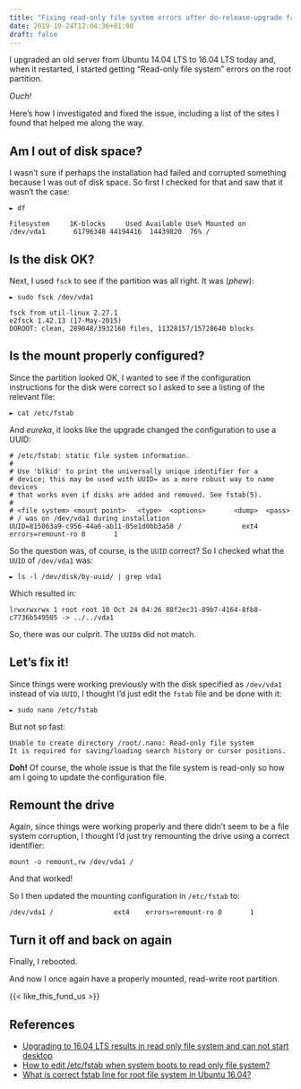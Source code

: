 ```yaml
---
title: "Fixing read-only file system errors after do-release-upgrade from Ubuntu 14.04 LTS to 16.04 LTS"
date: 2019-10-24T12:04:36+01:00
draft: false
---
```


I upgraded an old server from Ubuntu 14.04 LTS to 16.04 LTS today and, when it restarted, I started getting “Read-only file system” errors on the root partition.

_Ouch!_

Here’s how I investigated and fixed the issue, including a list of the sites I found that helped me along the way.

## Am I out of disk space?

I wasn’t sure if perhaps the installation had failed and corrupted something because I was out of disk space. So first I checked for that and saw that it wasn’t the case:

```shell
► df

Filesystem     1K-blocks     Used Available Use% Mounted on
/dev/vda1       61796348 44194416  14439820  76% /
```

## Is the disk OK?

Next, I used `fsck` to see if the partition was all right. It was (_phew_):

```shell
► sudo fsck /dev/vda1

fsck from util-linux 2.27.1
e2fsck 1.42.13 (17-May-2015)
DOROOT: clean, 289048/3932160 files, 11328157/15728640 blocks
```

## Is the mount properly configured?

Since the partition looked OK, I wanted to see if the configuration instructions for the disk were correct so I asked to see a listing of the relevant file:

```shell
► cat /etc/fstab
```

And _eureka_, it looks like the upgrade changed the configuration to use a UUID:

```shell
# /etc/fstab: static file system information.
#
# Use 'blkid' to print the universally unique identifier for a
# device; this may be used with UUID= as a more robust way to name devices
# that works even if disks are added and removed. See fstab(5).
#
# <file system> <mount point>   <type>  <options>       <dump>  <pass>
# / was on /dev/vda1 during installation
UUID=815063a9-c956-44a6-ab11-05e1d0bb3a58 /               ext4    errors=remount-ro 0       1
```

So the question was, of course, is the `UUID` correct? So I checked what the `UUID` of `/dev/vda1` was:

```shell
► ls -l /dev/disk/by-uuid/ | grep vda1
```

Which resulted in:

```shell
lrwxrwxrwx 1 root root 10 Oct 24 04:26 88f2ec31-89b7-4164-8fb8-c7736b549505 -> ../../vda1
```

So, there was our culprit. The `UUID`s did not match.

## Let’s fix it!

Since things were working previously with the disk specified as `/dev/vda1` instead of via `UUID`, I thought I’d just edit the `fstab` file and be done with it:

```shell
► sudo nano /etc/fstab
```

But not so fast:

```shell
Unable to create directory /root/.nano: Read-only file system
It is required for saving/loading search history or cursor positions.
```

__Doh!__ Of course, the whole issue is that the file system is read-only so how am I going to update the configuration file.

## Remount the drive

Again, since things were working properly and there didn’t seem to be a file system corruption, I thought I’d just try remounting the drive using a correct identifier:

```shell
mount -o remount,rw /dev/vda1 /
```

And that worked!

So I then updated the mounting configuration in `/etc/fstab` to:

```shell
/dev/vda1 /               ext4    errors=remount-ro 0       1
```

## Turn it off and back on again

Finally, I rebooted.

And now I once again have a properly mounted, read-write root partition.

{{< like_this_fund_us >}}

## References

  - [Upgrading to 16.04 LTS results in read only file system and can not start desktop](https://askubuntu.com/questions/807847/upgrading-to-16-04-lts-results-in-read-only-file-system-and-can-not-start-deskto)
  - [How to edit /etc/fstab when system boots to read only file system?](https://unix.stackexchange.com/questions/185026/how-to-edit-etc-fstab-when-system-boots-to-read-only-file-system)
  - [What is correct fstab line for root file system in Ubuntu 16.04?](https://unix.stackexchange.com/questions/442926/what-is-correct-fstab-line-for-root-file-system-in-ubuntu-16-04)
